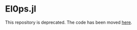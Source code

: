 # El0ps.jl

This repository is deprecated. The code has been moved [here](https://github.com/TheoGuyard/El0ps/tree/main).
